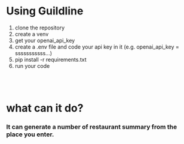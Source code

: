 # Using Guildline
1. clone the repository
2. create a venv
3. get your openai_api_key 
4. create a .env file and code your api key in it (e.g. openai_api_key = sssssssssss...)
5. pip install -r requirements.txt
6. run your code 

<br><br>



# what can it do?

### It can generate a number of restaurant summary from the place you enter.
